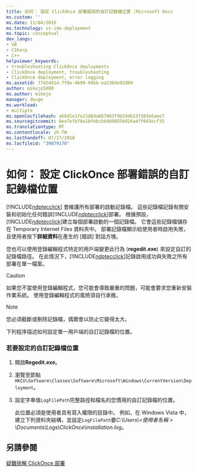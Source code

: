 ```yaml
---
title: 如何： 設定 ClickOnce 部署錯誤的自訂記錄檔位置 |Microsoft Docs
ms.custom: ''
ms.date: 11/04/2016
ms.technology: vs-ide-deployment
ms.topic: conceptual
dev_langs:
- VB
- CSharp
- C++
helpviewer_keywords:
- troubleshooting ClickOnce deployments
- ClickOnce deployment, troubleshooting
- ClickOnce deployment, error logging
ms.assetid: 77424414-7f0e-4b99-94bb-ea130de92d09
author: mikejo5000
ms.author: mikejo
manager: douge
ms.workload:
- multiple
ms.openlocfilehash: ab6d1e1fe21d8da667963f9b54db23f303e6aee7
ms.sourcegitcommit: 8ee7efb70a1bfebcb6dd9855b926a4ff043ecf35
ms.translationtype: MT
ms.contentlocale: zh-TW
ms.lasthandoff: 07/17/2018
ms.locfileid: "39079170"
---
```

# <a name="how-to-set-a-custom-log-file-location-for-clickonce-deployment-errors"></a>如何： 設定 ClickOnce 部署錯誤的自訂記錄檔位置
[!INCLUDE[ndptecclick](../deployment/includes/ndptecclick_md.md)] 會維護所有部署的啟動記錄檔。 這些記錄檔記錄有關安裝和初始化任何錯誤[!INCLUDE[ndptecclick](../deployment/includes/ndptecclick_md.md)]部署。 根據預設，[!INCLUDE[ndptecclick](../deployment/includes/ndptecclick_md.md)]建立每個部署啟動的一個記錄檔。 它會這些記錄檔儲存在 Temporary Internet Files 資料夾中。 部署記錄檔顯示給使用者時啟用失敗，且使用者按下**詳細資料**在產生的 [錯誤] 對話方塊。  
  
 您也可以使用登錄編輯程式特定的用戶端變更此行為 (**regedit.exe**) 來設定自訂的記錄檔路徑。 在此情況下，[!INCLUDE[ndptecclick](../deployment/includes/ndptecclick_md.md)]記錄啟用成功與失敗之所有部署在單一檔案。  
  
> [!CAUTION]
>  如果您不當使用登錄編輯程式，您可能會導致嚴重的問題，可能會要求您重新安裝作業系統。 使用登錄編輯程式的風險須自行承擔。  
  
> [!NOTE]
>  您必須截斷或刪除記錄檔，偶爾會以防止它變得太大。  
  
 下列程序描述如何設定單一用戶端的自訂記錄檔的位置。  
  
### <a name="to-set-a-custom-log-file-location"></a>若要設定的自訂記錄檔位置  
  
1.  開啟**Regedit.exe**。  
  
2.  瀏覽至節點`HKCU\Software\Classes\Software\Microsoft\Windows\CurrentVersion\Deployment`。  
  
3.  設定字串值`LogFilePath`完整路徑和檔名的您慣用的自訂記錄檔的位置。  
  
     此位置必須是使用者具有寫入權限的目錄中。 例如，在 Windows Vista 中，建立下列資料夾結構，並設定`LogFilePath`要*C:\Users\\\<使用者名稱 > \Documents\Logs\ClickOnce\installation.log*。  
  
## <a name="see-also"></a>另請參閱  
 [疑難排解 ClickOnce 部署](../deployment/troubleshooting-clickonce-deployments.md)